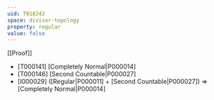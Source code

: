 ```yaml
---
uid: T018242
space: divisor-topology
property: regular
value: false
---
```

[[Proof]]

* [T000141] [Completely Normal|P000014]
* [T000146] [Second Countable|P000027]
* [I000029] ([Regular|P000011] + [Second Countable|P000027]) => [Completely Normal|P000014]

